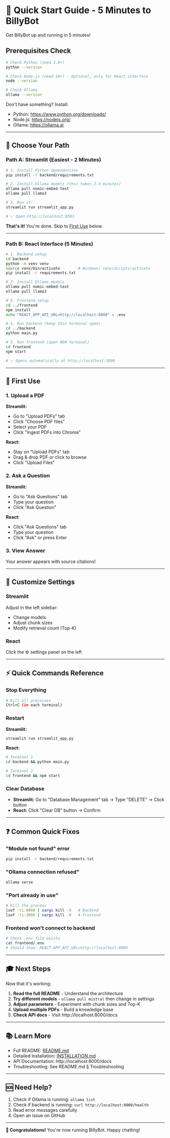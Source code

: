 # 🚀 Quick Start Guide - 5 Minutes to BillyBot

Get BillyBot up and running in 5 minutes!

## Prerequisites Check

```bash
# Check Python (need 3.8+)
python --version

# Check Node.js (need 16+) - Optional, only for React interface
node --version

# Check Ollama
ollama --version
```

Don't have something? Install:
- Python: https://www.python.org/downloads/
- Node.js: https://nodejs.org/
- Ollama: https://ollama.ai

---

## 🎯 Choose Your Path

### Path A: Streamlit (Easiest - 2 Minutes)

```bash
# 1. Install Python dependencies
pip install -r backend/requirements.txt

# 2. Install Ollama models (this takes 2-3 minutes)
ollama pull nomic-embed-text
ollama pull llama3

# 3. Run it!
streamlit run streamlit_app.py

# ✅ Open http://localhost:8501
```

**That's it!** You're done. Skip to [First Use](#-first-use) below.

---

### Path B: React Interface (5 Minutes)

```bash
# 1. Backend setup
cd backend
python -m venv venv
source venv/bin/activate        # Windows: venv\Scripts\activate
pip install -r requirements.txt

# 2. Install Ollama models
ollama pull nomic-embed-text
ollama pull llama3

# 3. Frontend setup
cd ../frontend
npm install
echo "REACT_APP_API_URL=http://localhost:8000" > .env

# 4. Run backend (keep this terminal open)
cd ../backend
python main.py

# 5. Run frontend (open NEW terminal)
cd frontend
npm start

# ✅ Opens automatically at http://localhost:3000
```

---

## 📝 First Use

### 1. Upload a PDF

**Streamlit:**
- Go to "Upload PDFs" tab
- Click "Choose PDF files"
- Select your PDF
- Click "Ingest PDFs into Chroma"

**React:**
- Stay on "Upload PDFs" tab
- Drag & drop PDF or click to browse
- Click "Upload Files"

### 2. Ask a Question

**Streamlit:**
- Go to "Ask Questions" tab
- Type your question
- Click "Ask Question"

**React:**
- Click "Ask Questions" tab
- Type your question
- Click "Ask" or press Enter

### 3. View Answer

Your answer appears with source citations!

---

## 🎨 Customize Settings

### Streamlit
Adjust in the left sidebar:
- Change models
- Adjust chunk sizes
- Modify retrieval count (Top-K)

### React
Click the ⚙️ settings panel on the left

---

## ⚡ Quick Commands Reference

### Stop Everything
```bash
# Kill all processes
Ctrl+C (in each terminal)
```

### Restart

**Streamlit:**
```bash
streamlit run streamlit_app.py
```

**React:**
```bash
# Terminal 1
cd backend && python main.py

# Terminal 2
cd frontend && npm start
```

### Clear Database
- **Streamlit:** Go to "Database Management" tab → Type "DELETE" → Click button
- **React:** Click "Clear DB" button → Confirm

---

## ❓ Common Quick Fixes

### "Module not found" error
```bash
pip install -r backend/requirements.txt
```

### "Ollama connection refused"
```bash
ollama serve
```

### "Port already in use"
```bash
# Kill the process
lsof -ti:8000 | xargs kill -9   # Backend
lsof -ti:3000 | xargs kill -9   # Frontend
```

### Frontend won't connect to backend
```bash
# Check .env file exists
cat frontend/.env
# Should show: REACT_APP_API_URL=http://localhost:8000
```

---

## 🎓 Next Steps

Now that it's working:

1. **Read the full README** - Understand the architecture
2. **Try different models** - `ollama pull mistral` then change in settings
3. **Adjust parameters** - Experiment with chunk sizes and Top-K
4. **Upload multiple PDFs** - Build a knowledge base
5. **Check API docs** - Visit http://localhost:8000/docs

---

## 📚 Learn More

- Full README: [README.md](README.md)
- Detailed Installation: [INSTALLATION.md](docs/INSTALLATION.md)
- API Documentation: http://localhost:8000/docs
- Troubleshooting: See README.md § Troubleshooting

---

## 🆘 Need Help?

1. Check if Ollama is running: `ollama list`
2. Check if backend is running: `curl http://localhost:8000/health`
3. Read error messages carefully
4. Open an issue on GitHub

---

**🎉 Congratulations!** You're now running BillyBot. Happy chatting!